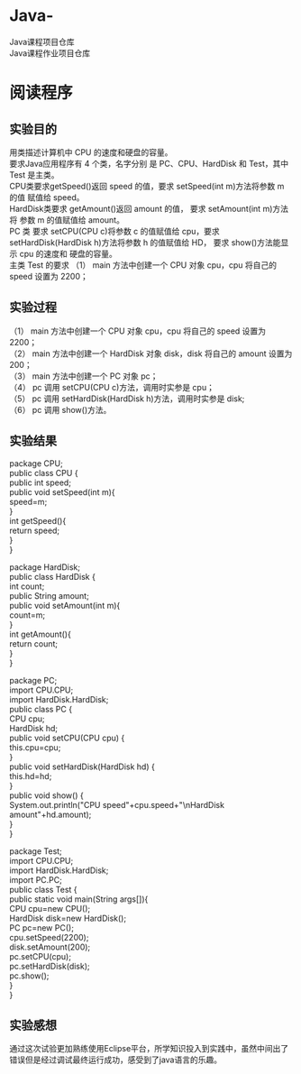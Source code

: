 # Java-  
Java课程项目仓库  
Java课程作业项目仓库  
# 阅读程序  

## 实验目的  
用类描述计算机中 CPU 的速度和硬盘的容量。  
要求Java应用程序有 4 个类，名字分别 是 PC、CPU、HardDisk 和 Test，其中 Test 是主类。  
CPU类要求getSpeed()返回 speed 的值，要求 setSpeed(int m)方法将参数 m 的值 赋值给 speed。  
HardDisk类要求 getAmount()返回 amount 的值， 要求 setAmount(int m)方法将 参数 m 的值赋值给 amount。  
PC 类 要求 setCPU(CPU c)将参数 c 的值赋值给 cpu，要求 setHardDisk(HardDisk h)方法将参数 h 的值赋值给 HD， 要求 show()方法能显示 cpu 的速度和 硬盘的容量。   
主类 Test 的要求 （1） main 方法中创建一个 CPU 对象 cpu，cpu 将自己的 speed 设置为 2200；  

## 实验过程   
（1） main 方法中创建一个 CPU 对象 cpu，cpu 将自己的 speed 设置为 2200；  
（2） main 方法中创建一个 HardDisk 对象 disk，disk 将自己的 amount 设置为 200；  
（3） main 方法中创建一个 PC 对象 pc；  
（4） pc 调用 setCPU(CPU c)方法，调用时实参是 cpu；  
（5） pc 调用 setHardDisk(HardDisk h)方法，调用时实参是 disk;  
（6） pc 调用 show()方法。 

## 实验结果  

package CPU;  
public class CPU {  
public int speed;  
public void setSpeed(int m){   
speed=m;  
}  
int getSpeed(){  
return speed;   
}   
}  

package HardDisk;  
public class HardDisk {  
int count;  
public String amount;  
public void setAmount(int m){  
count=m;  
}  
int getAmount(){  
return count;  
}  
}  

package PC;  
import CPU.CPU;  
import HardDisk.HardDisk;  
public class PC {  
 CPU cpu;  
 HardDisk hd;  
 public void setCPU(CPU cpu) {  
  this.cpu=cpu;  
 }  
 public void setHardDisk(HardDisk hd) {  
  this.hd=hd;  
 }  
 public void show() {  
  System.out.println("CPU speed"+cpu.speed+"\nHardDisk amount"+hd.amount);  
 }  
 }  

package Test;  
import CPU.CPU;  
import HardDisk.HardDisk;  
import PC.PC;  
public class Test {  
public static void main(String args[]){  
CPU cpu=new CPU();  
HardDisk disk=new HardDisk();  
PC pc=new PC();  
cpu.setSpeed(2200);  
disk.setAmount(200);  
pc.setCPU(cpu);  
pc.setHardDisk(disk);  
pc.show();  
}  
}
  
## 实验感想   
通过这次试验更加熟练使用Eclipse平台，所学知识投入到实践中，虽然中间出了错误但是经过调试最终运行成功，感受到了java语言的乐趣。
